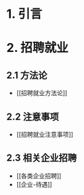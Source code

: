 # 1. 引言 

# 2. 招聘就业 
## 2.1 方法论 
- [[招聘就业方法论]]
## 2.2 注意事项 
- [[招聘就业注意事项]]
## 2.3 相关企业招聘
- [[各类企业招聘]]
- [[企业-待遇]]